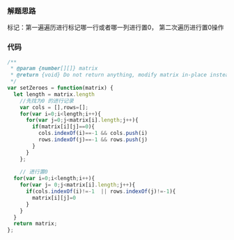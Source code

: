 <!--
 * @Descripttion: 
 * @version: 1.0.0
 * @Author: Mfy
 * @Date: 2020-10-31 19:58:19
 * @LastEditors: Mfy
 * @LastEditTime: 2020-10-31 19:58:22
-->
### 解题思路
  标记：第一遍遍历进行标记哪一行或者哪一列进行置0，
      第二次遍历进行置0操作

### 代码

```javascript
/**
 * @param {number[][]} matrix
 * @return {void} Do not return anything, modify matrix in-place instead.
 */
var setZeroes = function(matrix) {
  let length = matrix.length
    //先找为0 的进行记录
    var cols = [],rows=[];
    for(var i=0;i<length;i++){
      for(var j=0;j<matrix[i].length;j++){
        if(matrix[i][j]==0){
          cols.indexOf(i)==-1 && cols.push(i)
          rows.indexOf(j)==-1 && rows.push(j)
        }
      } 
    };
 
    // 进行置0
  for(var i=0;i<length;i++){
    for(var j= 0;j<matrix[i].length;j++){
      if(cols.indexOf(i)!=-1  || rows.indexOf(j)!=-1){
        matrix[i][j]=0
      }
    }
  }
  return matrix;
};
```